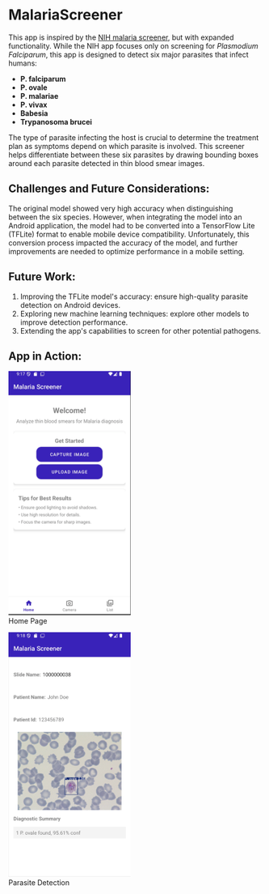 # MalariaScreener

This app is inspired by the [NIH malaria screener](https://github.com/LHNCBC/MalariaScreener), but with expanded functionality. While the NIH app focuses only on screening for *Plasmodium Falciparum*, this app is designed to detect six major parasites that infect humans:

- **P. falciparum**
- **P. ovale**
- **P. malariae**
- **P. vivax**
- **Babesia**
- **Trypanosoma brucei**

The type of parasite infecting the host is crucial to determine the treatment plan as symptoms depend on which parasite is involved. This screener helps differentiate between these six parasites by drawing bounding boxes around each parasite detected in thin blood smear images.

## Challenges and Future Considerations:
The original model showed very high accuracy when distinguishing between the six species.
However, when integrating the model into an Android application, the model had to be converted into a TensorFlow Lite (TFLite) format to enable mobile device compatibility. Unfortunately, this conversion process impacted the accuracy of the model, and further improvements are needed to optimize performance in a mobile setting.

## Future Work:
1. Improving the TFLite model's accuracy: ensure high-quality parasite detection on Android devices. 
2. Exploring new machine learning techniques: explore other models to improve detection performance. 
3. Extending the app's capabilities to screen for other potential pathogens.

## App in Action:

<p>
  <img src="images/screener_homepage.png" alt="Home Page" width="48%" style="display: inline-block; margin-right: 4%">
  <br>
  <m>Home Page</m>
</p>

<p>
  <img src="images/screener_infopage.png" alt="Parasite Detection" width="48%" style="display: inline-block;">
  <br>
  <m>Parasite Detection</m>
</p>


